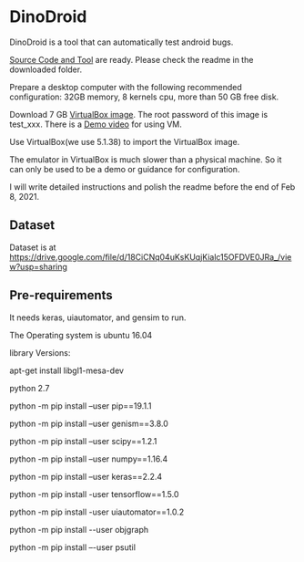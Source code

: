 # DinoDroid

DinoDroid is a tool that can automatically test android bugs.

[Source Code and Tool](https://drive.google.com/file/d/1gCszF_CN7SUcq6_fWkU6t5Oz3TRRRNTk/view?usp=sharing) are ready. Please check the readme in the downloaded folder.

Prepare a desktop computer with the following recommended configuration: 32GB memory, 8 kernels cpu, more than 50 GB free disk.

Download 7 GB [VirtualBox image](https://drive.google.com/file/d/1-TkJZyVm9raFH5dvVLmHQYMDDC8_0aNc/view?usp=sharing). The root password of this image is test_xxx. There is a [Demo video](https://youtu.be/XP1sAaau8OQ) for using VM.

Use VirtualBox(we use 5.1.38) to import the VirtualBox image.

The emulator in VirtualBox is much slower than a physical machine. So it can only be used to be a demo or guidance for configuration.

I will write detailed instructions and polish the readme before the end of Feb 8, 2021.

## Dataset

Dataset is at https://drive.google.com/file/d/18CiCNq04uKsKUqjKialc15OFDVE0JRa_/view?usp=sharing

## Pre-requirements

It needs keras, uiautomator, and gensim to run.

The Operating system is ubuntu 16.04

library Versions:

apt-get install libgl1-mesa-dev

python 2.7

python -m pip install –user pip==19.1.1

python -m pip install –user genism==3.8.0

python -m pip install –user scipy==1.2.1

python -m pip install –user numpy==1.16.4

python -m pip install –user keras==2.2.4

python -m pip install -user tensorflow==1.5.0

python -m pip install -user uiautomator==1.0.2

python -m pip install --user objgraph

python -m pip install –-user psutil



